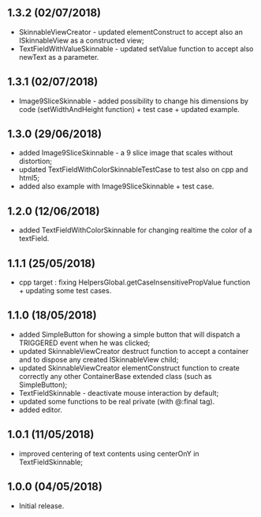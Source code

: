 1.3.2 (02/07/2018)
------------------
* SkinnableViewCreator - updated elementConstruct to accept also an ISkinnableView as a constructed view;
* TextFieldWithValueSkinnable - updated setValue function to accept also newText as a parameter.


1.3.1 (02/07/2018)
------------------
* Image9SliceSkinnable - added possibility to change his dimensions by code (setWidthAndHeight function) + test case + updated example.


1.3.0 (29/06/2018)
------------------
* added Image9SliceSkinnable - a 9 slice image that scales without distortion;
* updated TextFieldWithColorSkinnableTestCase to test also on cpp and html5;
* added also example with Image9SliceSkinnable + test case.


1.2.0 (12/06/2018)
------------------
* added TextFieldWithColorSkinnable for changing realtime the color of a textField.


1.1.1 (25/05/2018)
------------------
* cpp target : fixing HelpersGlobal.getCaseInsensitivePropValue function + updating some test cases.


1.1.0 (18/05/2018)
------------------
* added SimpleButton for showing a simple button that will dispatch a TRIGGERED event when he was clicked;
* updated SkinnableViewCreator destruct function to accept a container and to dispose any created ISkinnableView child;
* updated SkinnableViewCreator elementConstruct function to create correctly any other ContainerBase extended class (such as SimpleButton);
* TextFieldSkinnable - deactivate mouse interaction by default;
* updated some functions to be real private (with @:final tag).
* added editor.


1.0.1 (11/05/2018)
------------------
* improved centering of text contents using centerOnY in TextFieldSkinnable;


1.0.0 (04/05/2018)
------------------
* Initial release.